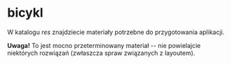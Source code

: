 bicykl
======

W katalogu *res* znajdziecie materiały potrzebne do przygotowania aplikacji.

**Uwaga!** To jest mocno przeterminowany materiał -- nie powielajcie niektórych rozwiązań (zwłaszcza spraw związanych z layoutem). 
